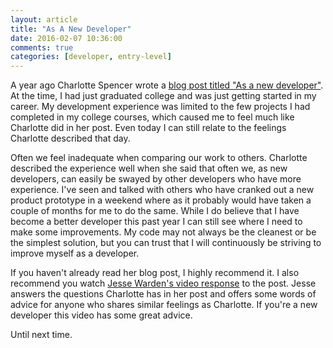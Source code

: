 ```yaml
---
layout: article
title: "As A New Developer"
date: 2016-02-07 10:36:00
comments: true
categories: [developer, entry-level]
---
```


A year ago Charlotte Spencer wrote a [blog post titled "As a new developer"](https://ccharlottespencer.wordpress.com/2015/01/09/as-a-new-developer/). At the time, I had just graduated college and was just getting started in my career. My development experience was limited to the few projects I had completed in my college courses, which caused me to feel much like Charlotte did in her post. Even today I can still relate to the feelings Charlotte described that day.

Often we feel inadequate when comparing our work to others. Charlotte described the experience well when she said that often we, as new developers, can easily be swayed by other developers who have more experience. I've seen and talked with others who have cranked out a new product prototype in a weekend where as it probably would have taken a couple of months for me to do the same. While I do believe that I have become a better developer this past year I can still see where I need to make some improvements. My code may not always be the cleanest or be the simplest solution, but you can trust that I will continuously be striving to improve myself as a developer.

If you haven't already read her blog post, I highly recommend it. I also recommend you watch [Jesse Warden's video response](https://youtu.be/B_-I5sEdeQ0) to the post. Jesse answers the questions Charlotte has in her post and offers some words of advice for anyone who shares similar feelings as Charlotte. If you're a new developer this video has some great advice.

Until next time.